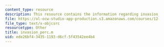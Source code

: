 ```yaml
---
content_type: resource
description: This resource contains the information regarding invasion_perc.m.
file: https://ol-ocw-studio-app-production.s3.amazonaws.com/courses/12-086-modeling-environmental-complexity-fall-2014/ede26bf434351193d6cf5f43542ee4b4_invasion_perc.m
file_type: text/x-objcsrc
resourcetype: Other
title: invasion_perc.m
uid: ede26bf4-3435-1193-d6cf-5f43542ee4b4
---
```

